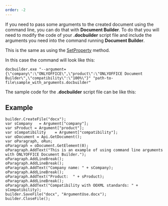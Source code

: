 ```yaml
---
order: -2
---
```


If you need to pass some arguments to the created document using the command line, you can do that with **Document Builder**. To do that you will need to modify the code of your **.docbuilder** script file and include the arguments you need into the command running **Document Builder**.

This is the same as using the [SetProperty](/docbuilder/integrationapi/c/cdocbuilder/setproperty) method.

In this case the command will look like this:

```
docbuilder.exe "--argument={\"company\":\"ONLYOFFICE\",\"product\":\"ONLYOFFICE Document Builder\",\"compatibility\":\"100%\"}" "path-to-file\sample_with_arguments.docbuilder"
```

The sample code for the **.docbuilder** script file can be like this:

## Example

```
builder.CreateFile("docx");
var sCompany   = Argument["company"];
var sProduct = Argument["product"];
var sCompatibility    = Argument["compatibility"];
var oDocument = Api.GetDocument();
var oParagraph, oRun;
oParagraph = oDocument.GetElement(0);
oParagraph.AddText("This is an example of using command line arguments with ONLYOFFICE Document Builder.");
oParagraph.AddLineBreak();
oParagraph.AddLineBreak();
oParagraph.AddText("Company name: " + sCompany);
oParagraph.AddLineBreak();
oParagraph.AddText("Product:  " + sProduct);
oParagraph.AddLineBreak();
oParagraph.AddText("Compatibility with OOXML standards: " + sCompatibility);
builder.SaveFile("docx", "ArgumentUse.docx");
builder.CloseFile();
```
